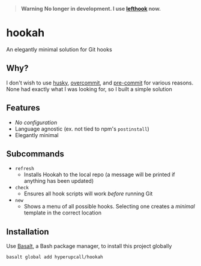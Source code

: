 > **Warning**
> **No longer in development. I use [lefthook](https://github.com/evilmartians/lefthook) now.**

# hookah

An elegantly minimal solution for Git hooks

## Why?

I don't wish to use [husky](https://github.com/typicode/husky), [overcommit](https://github.com/sds/overcommit), and [pre-commit](https://github.com/pre-commit/pre-commit) for various reasons. None had exactly what I was looking for, so I built a simple solution

## Features

- _No configuration_
- Language agnostic (ex. not tied to npm's `postinstall`)
- Elegantly minimal

## Subcommands

- `refresh`
  - Installs Hookah to the local repo (a message will be printed if anything has been updated)
- `check`
  - Ensures all hook scripts will work _before_ running Git
- `new`
  - Shows a menu of all possible hooks. Selecting one creates a _minimal_ template in the correct location

## Installation

Use [Basalt](https://github.com/hyperupcall/basalt), a Bash package manager, to install this project globally

```sh
basalt global add hyperupcall/hookah
```
